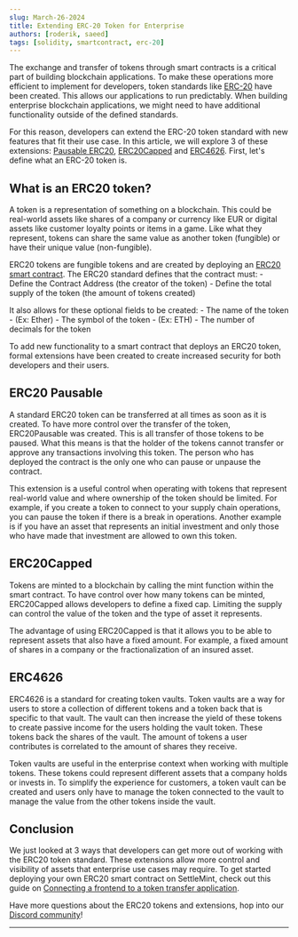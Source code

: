 ```yaml
---
slug: March-26-2024
title: Extending ERC-20 Token for Enterprise
authors: [roderik, saeed]
tags: [solidity, smartcontract, erc-20]
---
```


The exchange and transfer of tokens through smart contracts is a critical part of building blockchain applications. To make these operations more efficient to implement for developers, token standards like [ERC-20](https://ethereum.org/en/developers/docs/standards/tokens/erc-20/) have been created. This allows our applications to run predictably. When building enterprise blockchain applications, we might need to have additional functionality outside of the defined standards.

For this reason, developers can extend the ERC-20 token standard with new features that fit their use case. In this article, we will explore 3 of these extensions:
[Pausable ERC20](https://docs.openzeppelin.com/contracts/2.x/api/token/erc20#ERC20Pausable), [ERC20Capped](https://docs.openzeppelin.com/contracts/4.x/api/token/erc20#ERC20Capped) and [ERC4626](https://docs.openzeppelin.com/contracts/4.x/erc4626). First, let's define what an ERC-20 token is.

## What is an ERC20 token?

A token is a representation of something on a blockchain. This could be real-world assets like shares of a company or currency like EUR or digital assets like customer loyalty points or items in a game. Like what they represent, tokens can share the same value as another token (fungible) or have their unique value (non-fungible).

ERC20 tokens are fungible tokens and are created by deploying an [ERC20 smart contract](/documentation/docs/blockchain-guides/Ethereum/Template-library/ethereum-erc-20/). The ERC20 standard defines that the contract must: - Define the Contract Address (the creator of the token) - Define the total supply of the token (the amount of tokens created)

It also allows for these optional fields to be created: - The name of the token - (Ex: Ether) - The symbol of the token - (Ex: ETH) - The number of decimals for the token

To add new functionality to a smart contract that deploys an ERC20 token, formal extensions have been created to create increased security for both developers and their users.

## ERC20 Pausable

A standard ERC20 token can be transferred at all times as soon as it is created. To have more control over the transfer of the token, ERC20Pausable was created. This is all transfer of those tokens to be paused. What this means is that the holder of the tokens cannot transfer or approve any transactions involving this token. The person who has deployed the contract is the only one who can pause or unpause the contract.

This extension is a useful control when operating with tokens that represent real-world value and where ownership of the token should be limited. For example, if you create a token to connect to your supply chain operations, you can pause the token if there is a break in operations. Another example is if you have an asset that represents an initial investment and only those who have made that investment are allowed to own this token.

## ERC20Capped

Tokens are minted to a blockchain by calling the mint function within the smart contract. To have control over how many tokens can be minted, ERC20Capped allows developers to define a fixed cap. Limiting the supply can control the value of the token and the type of asset it represents.

The advantage of using ERC20Capped is that it allows you to be able to represent assets that also have a fixed amount. For example, a fixed amount of shares in a company or the fractionalization of an insured asset.

## ERC4626

ERC4626 is a standard for creating token vaults. Token vaults are a way for users to store a collection of different tokens and a token back that is specific to that vault. The vault can then increase the yield of these tokens to create passive income for the users holding the vault token. These tokens back the shares of the vault. The amount of tokens a user contributes is correlated to the amount of shares they receive.

Token vaults are useful in the enterprise context when working with multiple tokens. These tokens could represent different assets that a company holds or invests in. To simplify the experience for customers, a token vault can be created and users only have to manage the token connected to the vault to manage the value from the other tokens inside the vault.

## Conclusion

We just looked at 3 ways that developers can get more out of working with the ERC20 token standard. These extensions allow more control and visibility of assets that enterprise use cases may require. To get started deploying your own ERC20 smart contract on SettleMint, check out this guide on [Connecting a frontend to a token transfer application](/documentation/docs/developer-guides/connect-frontend/).

Have more questions about the ERC20 tokens and extensions, hop into our [Discord community](https://discord.gg/4WPatxDJ6A)!


---
